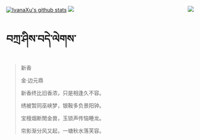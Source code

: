 [![IvanaXu's github stats](https://github-readme-stats.vercel.app/api?username=IvanaXu&show_icons=true&theme=vue-dark)](https://github.com/anuraghazra/github-readme-stats)
<img align="right" src="https://github-readme-stats.vercel.app/api/top-langs/?username=IvanaXu&langs_count=7&theme=graywhite" />
<img src="https://github-readme-stats.vercel.app/api/wakatime?username=IvanaXu&layout=compact&langs_count=6&theme=vue-dark&&custom_title=Programming Times(Jul 29 2021-)" />
# བཀྲ་ཤིས་བདེ་ལེགས་
> 新香
>
> 金·边元鼎
>
> 新香终比旧香浓，只是相逢久不容。
> 
> 绣被暂同巫峡梦，银鞍多负景阳钟。
> 
> 宝檀烟断閒金兽，玉锁声传恼睡龙。
> 
> 帘影渐分风又起，一塘秋水落芙容。